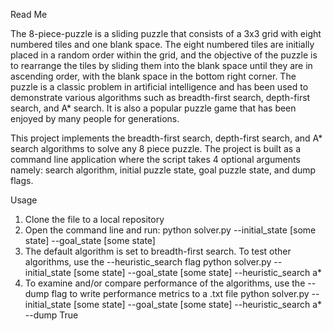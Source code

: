 Read Me

The 8-piece-puzzle is a sliding puzzle that consists of a 3x3 grid with eight numbered tiles and one blank space. The eight numbered tiles are initially placed in a random order within the grid, and the objective of the puzzle is to rearrange the tiles by sliding them into the blank space until they are in ascending order, with the blank space in the bottom right corner. The puzzle is a classic problem in artificial intelligence and has been used to demonstrate various algorithms such as breadth-first search, depth-first search, and A\* search. It is also a popular puzzle game that has been enjoyed by many people for generations.

This project implements the breadth-first search, depth-first search, and A\* search algorithms to solve any 8 piece puzzle. The project is built as a command line application where the script takes 4 optional arguments namely: search algorithm, initial puzzle state, goal puzzle state, and dump flags.

Usage

1. Clone the file to a local repository
2. Open the command line and run:
   python solver.py --initial_state [some state] --goal_state [some state]
3. The default algorithm is set to breadth-first search. To test other algorithms, use the --heuristic_search flag
   python solver.py --initial_state [some state] --goal_state [some state] --heuristic_search a\*
4. To examine and/or compare performance of the algorithms, use the --dump flag to write performance metrics to a .txt file
   python solver.py --initial_state [some state] --goal_state [some state] --heuristic_search a\* --dump True

